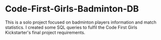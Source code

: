# Code-First-Girls-Badminton-DB
This is a solo project focused on badminton players information and match statistics. I created some SQL queries to fulfil the Code First Girls Kickstarter's final project requirements.
